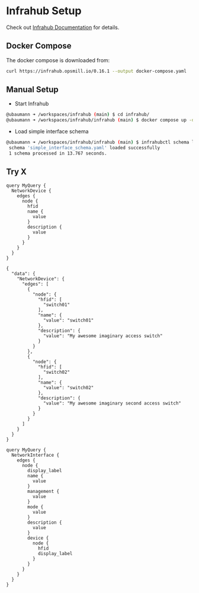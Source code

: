 # Infrahub Setup

Check out [Infrahub Documentation](https://docs.infrahub.app/guides/installation) for details.

## Docker Compose

The docker compose is downloaded from:

```bash
curl https://infrahub.opsmill.io/0.16.1 --output docker-compose.yaml
```


## Manual Setup

- Start Infrahub
```bash
@ubaumann ➜ /workspaces/infrahub (main) $ cd infrahub/
@ubaumann ➜ /workspaces/infrahub/infrahub (main) $ docker compose up -d
```

- Load simple interface schema
```bash
@ubaumann ➜ /workspaces/infrahub/infrahub (main) $ infrahubctl schema load simple_interface_schema.yaml 
 schema 'simple_interface_schema.yaml' loaded successfully
 1 schema processed in 13.767 seconds.
```


## Try X
```
query MyQuery {
  NetworkDevice {
    edges {
      node {
        hfid
        name {
          value
        }
        description {
          value
        }
      }
    }
  }
}
```

```
{
  "data": {
    "NetworkDevice": {
      "edges": [
        {
          "node": {
            "hfid": [
              "switch01"
            ],
            "name": {
              "value": "switch01"
            },
            "description": {
              "value": "My awesome imaginary access switch"
            }
          }
        },
        {
          "node": {
            "hfid": [
              "switch02"
            ],
            "name": {
              "value": "switch02"
            },
            "description": {
              "value": "My awesome imaginary second access switch"
            }
          }
        }
      ]
    }
  }
}
```


```
query MyQuery {
  NetworkInterface {
    edges {
      node {
        display_label
        name {
          value
        }
        management {
          value
        }
        mode {
          value
        }
        description {
          value
        }
        device {
          node {
            hfid
            display_label
          }
        }
      }
    }
  }
}
```



